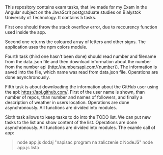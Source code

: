 This repository contains exam tasks, that Ive made for my Exam in the Angular subject on the JavaScrit postgraduate studies on Bialystok University of Technology.
It contains 5 tasks.

First one should throw the stack overflow error, due to reccurency function used inside the app.

Second one returns the coloured array of letters and other signs. The application uses the npm colors module.

Fourth task (third one hasn't been done) should read number and filename from the data.json file and then download information about the number from the number api (http://numbersapi.com/{number}). The information is saved into the file, which name was read from data.json file. Operations are done asynchronously.

Fifth task is about downloading the information about the GitHub user using the api: https://api.github.com/. First of the user name is shown, than number of repos, than number and names of followers, and finally a description of weather in users location. Operations are done asynchronously. All functions are divided into modules.

Sixth task allows to keep tasks to do into the TODO list. We can put new tasks to the list and show content of the list. 
Operations are done asynchronously. All functions are divided into modules.
The examle call of app:
> node app.js dodaj "napisac program na zaliczenie z NodeJS"
> node app.js lista

